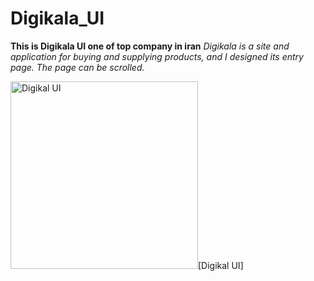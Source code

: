 # Digikala_UI
**This is Digikala UI one of top company in iran**
*Digikala is a site and application for buying and supplying products, and I designed its entry page. The page can be scrolled.*

<img width="300" alt="Digikal UI" src="https://user-images.githubusercontent.com/87560931/200755993-a8690771-ada1-4dc8-8052-b9b4d4a0a36c.png">[Digikal UI]
